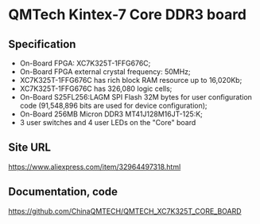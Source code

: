 # QMTech Kintex-7 Core DDR3 board 

## Specification

* On-Board FPGA: XC7K325T-1FFG676C;
* On-Board FPGA external crystal frequency: 50MHz;
* XC7K325T-1FFG676C has rich block RAM resource up to 16,020Kb;
* XC7K325T-1FFG676C has 326,080 logic cells;
* On-Board S25FL256:LAGM SPI Flash 32M bytes for user configuration code (91,548,896 bits are used for device configuration);
* On-Board 256MB Micron DDR3 MT41J128M16JT-125:K;
* 3 user switches and 4 user LEDs on the "Core" board

## Site URL
  https://www.aliexpress.com/item/32964497318.html

## Documentation, code
  https://github.com/ChinaQMTECH/QMTECH_XC7K325T_CORE_BOARD

